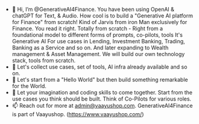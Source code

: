 - 👋 Hi, I’m @GenerativeAI4Finance. You have been using OpenAI & chatGPT for Text, & Audio. How cool is to build a "Generative AI platform for Finance" from scratch!
  Kind of Jarvis from iron Man exclusively for Finance. You read it right.
  Totally from scratch - Right from a foundational model to different forms of prompts, co-pilots,
  tools It's Generative AI For use cases in Lending, Investment Banking, Trading, Banking as a Service and so on.
  And later expanding to Wealth management & Asset Management. We will build our own technology stack, tools from scratch.
- 👀 Let's collect use cases, set of tools, AI infra already available and so on.
- 🌱 Let's start from a "Hello World" but then build something remarkable for the World.
- 💞️ Let your imagination and coding skills to come together. Start from the use cases you think should be built. Think of Co-Pilots for various roles.
- 📫 Reach out for more at admin@vaayushop.com. GenerativeAI4Finance is part of Vaayushop. (https://www.vaayushop.com/)

<!---
GenerativeAI4Finance/GenerativeAI4Finance is a ✨ special ✨ repository because its `README.md` (this file) appears on your GitHub profile.
You can click the Preview link to take a look at your changes.
--->
